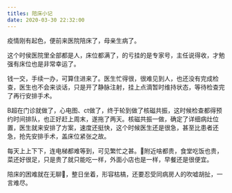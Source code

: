 ```yaml
---
titles: 陪床小记
date: 2020-03-30 22:32:00
---
```


疫情刚有起色，便前来医院陪床了，母亲生病了。

这个时侯医院里全部都是人，床位都满了，的亏挂的是专家号，主任说得收，才勉强有床位也是非常幸运了。

钱一交，手续一办，可算住进来了。医生忙得很，很难见到人，也还没有完成检查，医生也不会来谈话，只是开了静脉注射，挂上点滴暂时维持状态，等待检查完了再行安排手术。

B超在门诊就做了，心电图、ct做了，终于轮到做了核磁共振，这时候检查都得预约时间排队，也正好赶上周末，遂拖了两天。核磁共振一做，确定了详细病灶位置，医生就来安排了方案，速度还挺快，这个时候医生还是很急，甚至比患者还急，抢先安排手术，盖床位紧张之故。

每天上上下下，连电梯都难等到，可见繁忙之甚。🏥附近啥都贵，食堂吃饭也贵，菜还好很足，只是贵了就只能吃一样，外面小店也是一样，早餐还是很便宜。

陪床的困难就在无聊🥱，整日坐着，形容枯槁，还要忍受同病房人的吹嘘胡扯，一言难尽。